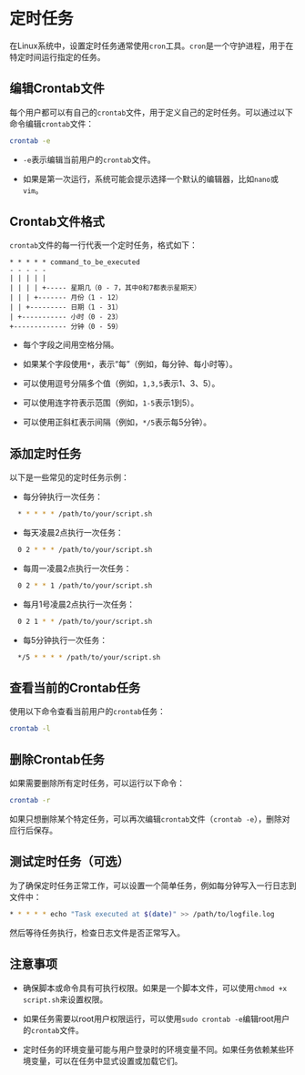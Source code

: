 # 定时任务

在Linux系统中，设置定时任务通常使用`cron`工具。`cron`是一个守护进程，用于在特定时间运行指定的任务。

## 编辑Crontab文件
每个用户都可以有自己的`crontab`文件，用于定义自己的定时任务。可以通过以下命令编辑`crontab`文件：

```bash
crontab -e
```

- `-e`表示编辑当前用户的`crontab`文件。

- 如果是第一次运行，系统可能会提示选择一个默认的编辑器，比如`nano`或`vim`。

## Crontab文件格式
`crontab`文件的每一行代表一个定时任务，格式如下：

```
* * * * * command_to_be_executed
- - - - -
| | | | |
| | | | +----- 星期几（0 - 7，其中0和7都表示星期天）
| | | +------- 月份（1 - 12）
| | +--------- 日期（1 - 31）
| +----------- 小时（0 - 23）
+------------- 分钟（0 - 59）
```

- 每个字段之间用空格分隔。

- 如果某个字段使用`*`，表示“每”（例如，每分钟、每小时等）。

- 可以使用逗号分隔多个值（例如，`1,3,5`表示1、3、5）。

- 可以使用连字符表示范围（例如，`1-5`表示1到5）。

- 可以使用正斜杠表示间隔（例如，`*/5`表示每5分钟）。


## 添加定时任务
以下是一些常见的定时任务示例：

- 每分钟执行一次任务：

```bash
  * * * * * /path/to/your/script.sh
```

- 每天凌晨2点执行一次任务：

```bash
  0 2 * * * /path/to/your/script.sh
```

- 每周一凌晨2点执行一次任务：

```bash
  0 2 * * 1 /path/to/your/script.sh
```

- 每月1号凌晨2点执行一次任务：

```bash
  0 2 1 * * /path/to/your/script.sh
```

- 每5分钟执行一次任务：

```bash
  */5 * * * * /path/to/your/script.sh
```

## 查看当前的Crontab任务
使用以下命令查看当前用户的`crontab`任务：

```bash
crontab -l
```

## 删除Crontab任务
如果需要删除所有定时任务，可以运行以下命令：

```bash
crontab -r
```

如果只想删除某个特定任务，可以再次编辑`crontab`文件（`crontab -e`），删除对应行后保存。

## 测试定时任务（可选）
为了确保定时任务正常工作，可以设置一个简单任务，例如每分钟写入一行日志到文件中：

```bash
* * * * * echo "Task executed at $(date)" >> /path/to/logfile.log
```

然后等待任务执行，检查日志文件是否正常写入。


## 注意事项

- 确保脚本或命令具有可执行权限。如果是一个脚本文件，可以使用`chmod +x script.sh`来设置权限。

- 如果任务需要以root用户权限运行，可以使用`sudo crontab -e`编辑root用户的`crontab`文件。

- 定时任务的环境变量可能与用户登录时的环境变量不同。如果任务依赖某些环境变量，可以在任务中显式设置或加载它们。
